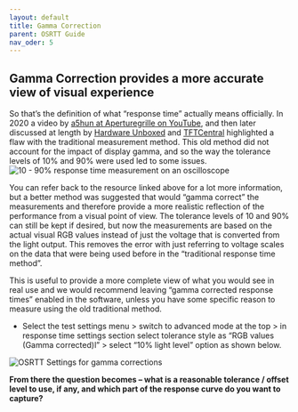 ```yaml
---
layout: default
title: Gamma Correction
parent: OSRTT Guide
nav_oder: 5
---
```


## Gamma Correction provides a more accurate view of visual experience

So that’s the definition of what “response time” actually means officially. In 2020 a video by [a5hun at Aperturegrille on YouTube](https://www.youtube.com/watch?v=MbZUgKpzTA0), and then later discussed at length by [Hardware Unboxed](https://www.youtube.com/watch?v=-Zmxl-Btpgk) and [TFTCentral](https://tftcentral.co.uk/articles/response_time_testing) highlighted a flaw with the traditional measurement method. This old method did not account for the impact of display gamma, and so the way the tolerance levels of 10% and 90% were used led to some issues.
![10 - 90% response time measurement on an oscilloscope]({{site.baseurl}}/assets/images/osrtt-guide-images/img3.png)

You can refer back to the resource linked above for a lot more information, but a better method was suggested that would “gamma correct” the measurements and therefore provide a more realistic reflection of the performance from a visual point of view. The tolerance levels of 10 and 90% can still be kept if desired, but now the measurements are based on the actual visual RGB values instead of just the voltage that is converted from the light output. This removes the error with just referring to voltage scales on the data that were being used before in the “traditional response time method”.
 
This is useful to provide a more complete view of what you would see in real use and we would recommend leaving “gamma corrected response times” enabled in the software, unless you have some specific reason to measure using the old traditional method.

-   Select the test settings menu > switch to advanced mode at the top > in response time settings section select tolerance style as “RGB values (Gamma corrected)l” > select “10%  light level” option as shown below. 
 
![OSRTT Settings for gamma corrections]({{site.baseurl}}/assets/images/osrtt-guide-images/img4.png)

**From there the question becomes – what is a reasonable tolerance / offset level to use, if any, and which part of the response curve do you want to capture?**
